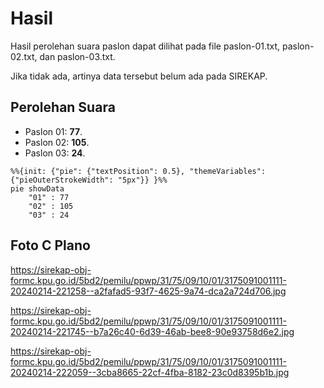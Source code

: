 # Hasil

Hasil perolehan suara paslon dapat dilihat pada file paslon-01.txt, paslon-02.txt, dan paslon-03.txt.

Jika tidak ada, artinya data tersebut belum ada pada SIREKAP.

## Perolehan Suara

 * Paslon 01: **77**.
 * Paslon 02: **105**.
 * Paslon 03: **24**.

```mermaid
%%{init: {"pie": {"textPosition": 0.5}, "themeVariables": {"pieOuterStrokeWidth": "5px"}} }%%
pie showData
    "01" : 77
    "02" : 105
    "03" : 24
```
## Foto C Plano

https://sirekap-obj-formc.kpu.go.id/5bd2/pemilu/ppwp/31/75/09/10/01/3175091001111-20240214-221258--a2fafad5-93f7-4625-9a74-dca2a724d706.jpg

https://sirekap-obj-formc.kpu.go.id/5bd2/pemilu/ppwp/31/75/09/10/01/3175091001111-20240214-221745--b7a26c40-6d39-46ab-bee8-90e93758d6e2.jpg

https://sirekap-obj-formc.kpu.go.id/5bd2/pemilu/ppwp/31/75/09/10/01/3175091001111-20240214-222059--3cba8665-22cf-4fba-8182-23c0d8395b1b.jpg
